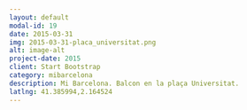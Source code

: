```yaml
---
layout: default
modal-id: 19
date: 2015-03-31
img: 2015-03-31-placa_universitat.png
alt: image-alt
project-date: 2015
client: Start Bootstrap
category: mibarcelona
description: Mi Barcelona. Balcon en la plaça Universitat.
latlng: 41.385994,2.164524
---
```

